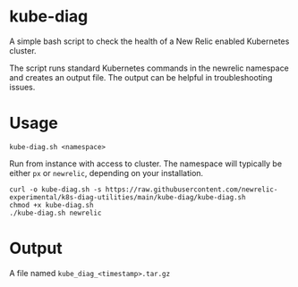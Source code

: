 # kube-diag

A simple bash script to check the health of a New Relic enabled Kubernetes cluster.

The script runs standard Kubernetes commands in the newrelic namespace and creates an output file.
The output can be helpful in troubleshooting issues.


# Usage

```
kube-diag.sh <namespace>
```

Run from instance with access to cluster. The namespace will typically be either `px` or `newrelic`, depending on your installation.
```
curl -o kube-diag.sh -s https://raw.githubusercontent.com/newrelic-experimental/k8s-diag-utilities/main/kube-diag/kube-diag.sh
chmod +x kube-diag.sh
./kube-diag.sh newrelic
```

# Output

A file named `kube_diag_<timestamp>.tar.gz`
